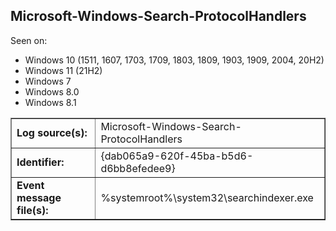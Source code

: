 ## Microsoft-Windows-Search-ProtocolHandlers

Seen on:
* Windows 10 (1511, 1607, 1703, 1709, 1803, 1809, 1903, 1909, 2004, 20H2)
* Windows 11 (21H2)
* Windows 7
* Windows 8.0
* Windows 8.1

<table border="1" class="docutils">
  <tbody>
    <tr>
      <td><b>Log source(s):</b></td>
      <td>Microsoft-Windows-Search-ProtocolHandlers</td>
    </tr>
    <tr>
      <td><b>Identifier:</b></td>
      <td>{dab065a9-620f-45ba-b5d6-d6bb8efedee9}</td>
    </tr>
    <tr>
      <td><b>Event message file(s):</b></td>
      <td>%systemroot%\system32\searchindexer.exe</td>
    </tr>
  </tbody>
</table>

&nbsp;

